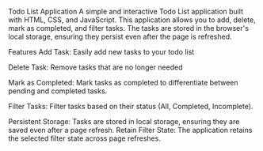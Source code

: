 Todo List Application
A simple and interactive Todo List application built with HTML, CSS, and JavaScript. This application allows you to add, delete, mark as completed, and filter tasks. The tasks are stored in the browser's local storage, ensuring they persist even after the page is refreshed.

Features
Add Task: Easily add new tasks to your todo list

Delete Task: Remove tasks that are no longer needed

Mark as Completed: Mark tasks as completed to differentiate between pending and completed tasks.

Filter Tasks: Filter tasks based on their status (All, Completed, Incomplete).

Persistent Storage: Tasks are stored in local storage, ensuring they are saved even after a page refresh.
Retain Filter State: The application retains the selected filter state across page refreshes.
